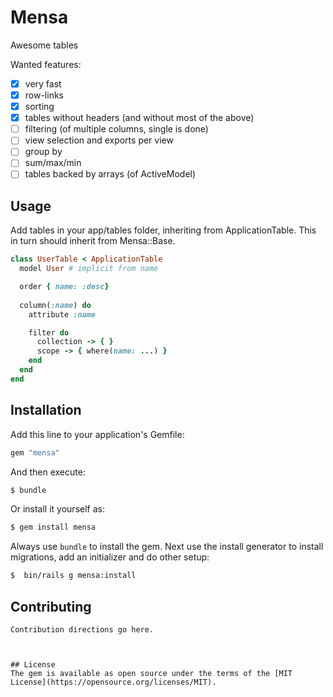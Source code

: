 # Mensa
Awesome tables

Wanted features:
* [X] very fast
* [X] row-links
* [X] sorting
* [X] tables without headers (and without most of the above)
* [ ] filtering (of multiple columns, single is done)
* [ ] view selection and exports per view
* [ ] group by
* [ ] sum/max/min
* [ ] tables backed by arrays (of ActiveModel)

## Usage

Add tables in your app/tables folder, inheriting from ApplicationTable.
This in turn should inherit from Mensa::Base.

```ruby
class UserTable < ApplicationTable
  model User # implicit from name

  order { name: :desc}
  
  column(:name) do
    attribute :name

    filter do
      collection -> { }
      scope -> { where(name: ...) }
    end
  end
end
```

## Installation
Add this line to your application's Gemfile:

```ruby
gem "mensa"
```

And then execute:
```bash
$ bundle
```

Or install it yourself as:
```bash
$ gem install mensa
```

Always use `bundle` to install the gem. Next use the install generator to install migrations, add an initializer and do other setup:
```bash
$  bin/rails g mensa:install
```

## Contributing
```
Contribution directions go here.



## License
The gem is available as open source under the terms of the [MIT License](https://opensource.org/licenses/MIT).
